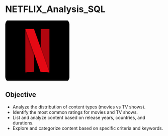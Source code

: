 # NETFLIX_Analysis_SQL

![Netflix logo](https://github.com/Poojakuber91/NETFLIX_Analysis_SQL/blob/main/logo.png)

## Objective
  * Analyze the distribution of content types (movies vs TV shows).
  * Identify the most common ratings for movies and TV shows.
  * List and analyze content based on release years, countries, and durations.
  * Explore and categorize content based on specific criteria and keywords.
